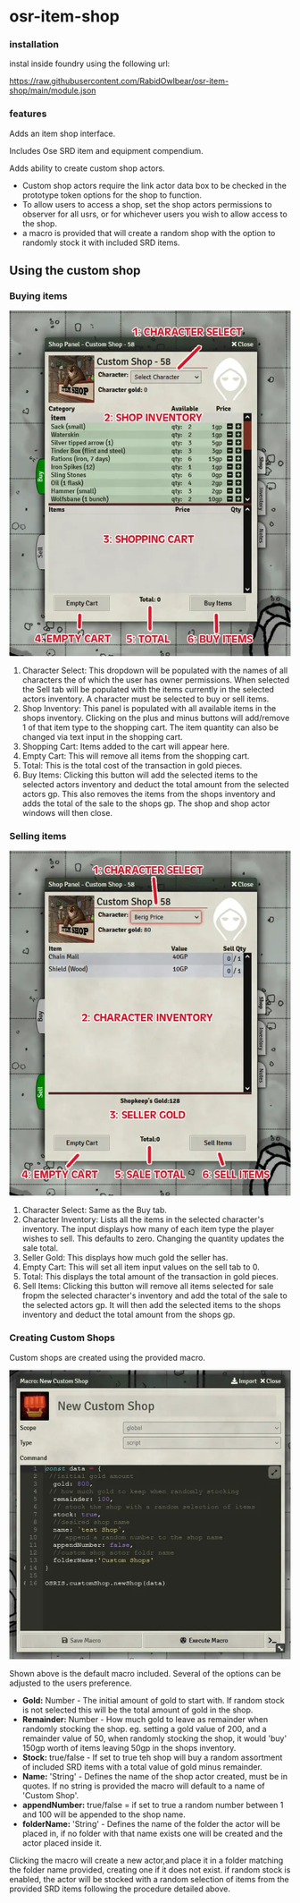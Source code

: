 # osr-item-shop

### installation

instal inside foundry using the following url:

https://raw.githubusercontent.com/RabidOwlbear/osr-item-shop/main/module.json

### features

Adds an item shop interface.

Includes Ose SRD item and equipment compendium.

Adds ability to create custom shop actors.
- Custom shop actors require the link actor data box to be checked in the prototype token options for the shop to function.
- To allow users to access a shop, set the shop actors permissions to observer for all usrs, or for whichever users you wish to allow access to the shop.
- a macro is provided that will create a random shop with the option to randomly stock it with included SRD items.

## Using the custom shop

### Buying items

![icon](./img/misc/buy-panel-doc.webp)

1. Character Select: This dropdown will be populated with the names of all characters the of which the user has owner permissions. When selected the Sell tab will be populated with the items currently in the selected actors inventory. A character must be selected to buy or sell items.
2. Shop Inventory: This panel is populated with all available items in the shops inventory. Clicking on the plus and minus buttons will add/remove 1 of that item type to the shopping cart. The item quantity can also be changed via text input in the shopping cart.
3. Shopping Cart: Items added to the cart will appear here. 
4. Empty Cart: This will remove all items from the shopping cart.
5. Total: This is the total cost of the transaction in gold pieces.
7. Buy Items: Clicking this button will add the selected items to the selected actors inventory and deduct the total amount from the selected actors gp. This also removes the items from the shops inventory and adds the total of the sale to the shops gp. The shop and shop actor windows will then close.

### Selling items 

![icon](./img/misc/sell-panel-doc.webp)

1. Character Select: Same as the Buy tab.
2. Character Inventory: Lists all the items in the selected character's inventory. The input displays how many of each item type the player wishes to sell. This defaults to zero. Changing the quantity updates the sale total.
3. Seller Gold: This displays how much gold the seller has.
4. Empty Cart: This will set all item input values on the sell tab to 0.
5. Total: This displays the total amount of the transaction in gold pieces.
6. Sell Items: Clicking this button will remove all items selected for sale fropm the selected character's inventory and add the total of the sale to the selected actors gp. It will then add the selected items to the shops inventory and deduct the total amount from the shops gp.

### Creating Custom Shops

Custom shops are created using the provided macro.

![icon](./img/misc/new-custom-shop-doc.webp)

Shown above is the default macro included. Several of the options can be adjusted to the users preference.

- **Gold:** Number - The initial amount of gold to start with. If random stock is not selected this will be the total amount of gold in the shop.
- **Remainder:** Number - How much gold to leave as remainder when randomly stocking the shop. eg. setting a gold value of 200, and a remainder value of 50, when randomly stocking the shop, it would 'buy' 150gp worth of items leaving 50gp in the shops inventory.
- **Stock:** true/false - If set to true teh shop will buy a random assortment of included SRD items with a total value of gold minus remainder.
- **Name:** 'String' - Defines the name of the shop actor created, must be in quotes. If no string is provided the macro will default to a name of 'Custom Shop'.
- **appendNumber:** true/false = if set to true a random number between 1 and 100 will be appended to the shop name. 
- **folderName:** 'String' - Defines the name of the folder the actor will be placed in, if no folder with that name exists one will be created and the actor placed inside it.

Clicking the macro will create a new actor,and place it in a folder matching the folder name provided, creating one if it does not exist. if random stock is enabled, the actor will be stocked with a random selection of items from the provided SRD items following the procedure detailed above. 

